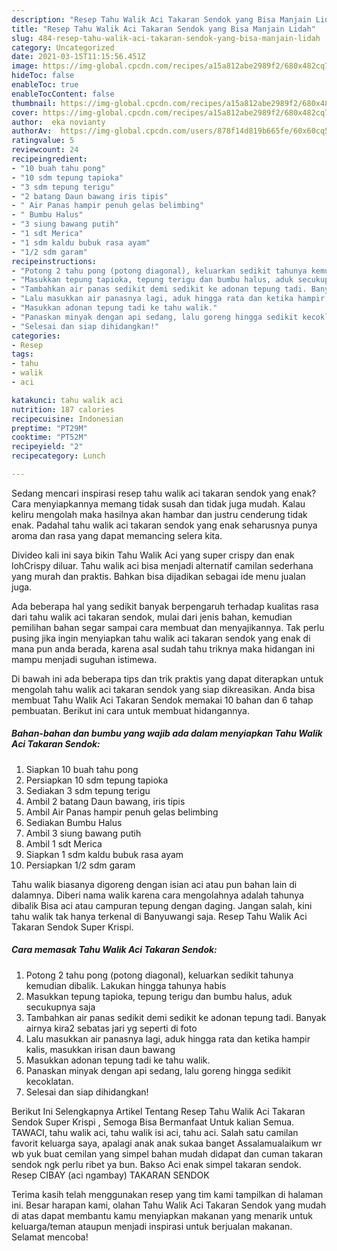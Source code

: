 ```yaml
---
description: "Resep Tahu Walik Aci Takaran Sendok yang Bisa Manjain Lidah"
title: "Resep Tahu Walik Aci Takaran Sendok yang Bisa Manjain Lidah"
slug: 484-resep-tahu-walik-aci-takaran-sendok-yang-bisa-manjain-lidah
category: Uncategorized
date: 2021-03-15T11:15:56.451Z
image: https://img-global.cpcdn.com/recipes/a15a812abe2989f2/680x482cq70/tahu-walik-aci-takaran-sendok-foto-resep-utama.jpg
hideToc: false
enableToc: true
enableTocContent: false
thumbnail: https://img-global.cpcdn.com/recipes/a15a812abe2989f2/680x482cq70/tahu-walik-aci-takaran-sendok-foto-resep-utama.jpg
cover: https://img-global.cpcdn.com/recipes/a15a812abe2989f2/680x482cq70/tahu-walik-aci-takaran-sendok-foto-resep-utama.jpg
author:  eka novianty
authorAv:  https://img-global.cpcdn.com/users/878f14d819b665fe/60x60cq50/avatar.jpg
ratingvalue: 5
reviewcount: 24
recipeingredient:
- "10 buah tahu pong"
- "10 sdm tepung tapioka"
- "3 sdm tepung terigu"
- "2 batang Daun bawang iris tipis"
- " Air Panas hampir penuh gelas belimbing"
- " Bumbu Halus"
- "3 siung bawang putih"
- "1 sdt Merica"
- "1 sdm kaldu bubuk rasa ayam"
- "1/2 sdm garam"
recipeinstructions:
- "Potong 2 tahu pong (potong diagonal), keluarkan sedikit tahunya kemudian dibalik. Lakukan hingga tahunya habis"
- "Masukkan tepung tapioka, tepung terigu dan bumbu halus, aduk secukupnya saja"
- "Tambahkan air panas sedikit demi sedikit ke adonan tepung tadi. Banyak airnya kira2 sebatas jari yg seperti di foto"
- "Lalu masukkan air panasnya lagi, aduk hingga rata dan ketika hampir kalis, masukkan irisan daun bawang"
- "Masukkan adonan tepung tadi ke tahu walik."
- "Panaskan minyak dengan api sedang, lalu goreng hingga sedikit kecoklatan."
- "Selesai dan siap dihidangkan!"
categories:
- Resep
tags:
- tahu
- walik
- aci

katakunci: tahu walik aci 
nutrition: 187 calories
recipecuisine: Indonesian
preptime: "PT29M"
cooktime: "PT52M"
recipeyield: "2"
recipecategory: Lunch

---
```



Sedang mencari inspirasi resep tahu walik aci takaran sendok yang enak? Cara menyiapkannya memang tidak susah dan tidak juga mudah. Kalau keliru mengolah maka hasilnya akan hambar dan justru cenderung tidak enak. Padahal tahu walik aci takaran sendok yang enak seharusnya punya aroma dan rasa yang dapat memancing selera kita.


Divideo kali ini saya bikin Tahu Walik Aci yang super crispy dan enak lohCrispy diluar. Tahu walik aci bisa menjadi alternatif camilan sederhana yang murah dan praktis. Bahkan bisa dijadikan sebagai ide menu jualan juga.

Ada beberapa hal yang sedikit banyak berpengaruh terhadap kualitas rasa dari tahu walik aci takaran sendok, mulai dari jenis bahan, kemudian pemilihan bahan segar sampai cara membuat dan menyajikannya. Tak perlu pusing jika ingin menyiapkan tahu walik aci takaran sendok yang enak di mana pun anda berada, karena asal sudah tahu triknya maka hidangan ini mampu menjadi suguhan istimewa.


Di bawah ini ada beberapa tips dan trik praktis yang dapat diterapkan untuk mengolah tahu walik aci takaran sendok yang siap dikreasikan. Anda bisa membuat Tahu Walik Aci Takaran Sendok memakai 10 bahan dan 6 tahap pembuatan. Berikut ini cara untuk membuat hidangannya.

<!--inarticleads1-->

##### Bahan-bahan dan bumbu yang wajib ada dalam menyiapkan Tahu Walik Aci Takaran Sendok:

1. Siapkan 10 buah tahu pong
1. Persiapkan 10 sdm tepung tapioka
1. Sediakan 3 sdm tepung terigu
1. Ambil 2 batang Daun bawang, iris tipis
1. Ambil  Air Panas hampir penuh gelas belimbing
1. Sediakan  Bumbu Halus
1. Ambil 3 siung bawang putih
1. Ambil 1 sdt Merica
1. Siapkan 1 sdm kaldu bubuk rasa ayam
1. Persiapkan 1/2 sdm garam


Tahu walik biasanya digoreng dengan isian aci atau pun bahan lain di dalamnya. Diberi nama walik karena cara mengolahnya adalah tahunya dibalik Bisa aci atau campuran tepung dengan daging. Jangan salah, kini tahu walik tak hanya terkenal di Banyuwangi saja. Resep Tahu Walik Aci Takaran Sendok Super Krispi. 

<!--inarticleads2-->

##### Cara memasak Tahu Walik Aci Takaran Sendok:

1. Potong 2 tahu pong (potong diagonal), keluarkan sedikit tahunya kemudian dibalik. Lakukan hingga tahunya habis
1. Masukkan tepung tapioka, tepung terigu dan bumbu halus, aduk secukupnya saja
1. Tambahkan air panas sedikit demi sedikit ke adonan tepung tadi. Banyak airnya kira2 sebatas jari yg seperti di foto
1. Lalu masukkan air panasnya lagi, aduk hingga rata dan ketika hampir kalis, masukkan irisan daun bawang
1. Masukkan adonan tepung tadi ke tahu walik.
1. Panaskan minyak dengan api sedang, lalu goreng hingga sedikit kecoklatan.
1. Selesai dan siap dihidangkan!

Berikut Ini Selengkapnya Artikel Tentang Resep Tahu Walik Aci Takaran Sendok Super Krispi , Semoga Bisa Bermanfaat Untuk kalian Semua. TAWACI, tahu walik aci, tahu walik isi aci, tahu aci. Salah satu camilan favorit keluarga saya, apalagi anak anak sukaa banget Assalamualaikum wr wb yuk buat cemilan yang simpel bahan mudah didapat dan cuman takaran sendok ngk perlu ribet ya bun. Bakso Aci enak simpel takaran sendok. Resep CIBAY (aci ngambay) TAKARAN SENDOK 

Terima kasih telah menggunakan resep yang tim kami tampilkan di halaman ini. Besar harapan kami, olahan Tahu Walik Aci Takaran Sendok yang mudah di atas dapat membantu kamu menyiapkan makanan yang menarik untuk keluarga/teman ataupun menjadi inspirasi untuk berjualan makanan. Selamat mencoba!
